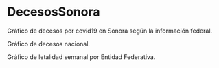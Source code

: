 # DecesosSonora
 Gráfico de decesos por covid19 en Sonora según la información federal.
 
 Gráfico de decesos nacional.
 
 Gráfico de letalidad semanal por Entidad Federativa.
